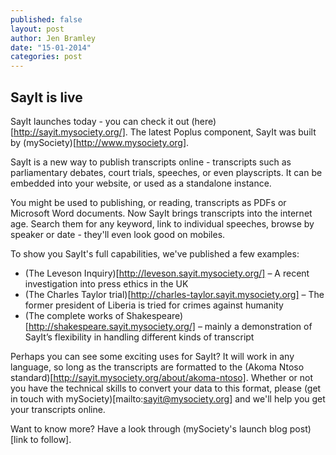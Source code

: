 ```yaml
---
published: false
layout: post
author: Jen Bramley
date: "15-01-2014"
categories: post
---
```


## SayIt is live

SayIt launches today - you can check it out (here)[http://sayit.mysociety.org/]. The latest Poplus component, SayIt was built by (mySociety)[http://www.mysociety.org]. 

SayIt is a new way to publish transcripts online -  transcripts such as parliamentary debates, court trials, speeches, or even playscripts. It can be embedded into your website, or used as a standalone instance.

You might be used to publishing, or reading, transcripts as PDFs or Microsoft Word documents. 
Now SayIt brings transcripts into the internet age. Search them for any keyword, link to individual speeches, browse by speaker or date - they'll even look good on mobiles.

To show you SayIt's full capabilities, we've published a few examples:

+ (The Leveson Inquiry)[http://leveson.sayit.mysociety.org/] – A recent investigation into press ethics in the UK
+ (The Charles Taylor trial)[http://charles-taylor.sayit.mysociety.org] – The former president of Liberia is tried for crimes against humanity 
+ (The complete works of Shakespeare)[http://shakespeare.sayit.mysociety.org/] – mainly a demonstration of SayIt’s flexibility in handling different kinds of transcript

Perhaps you can see some exciting uses for SayIt? It will work in any language, so long as the transcripts are formatted to the (Akoma Ntoso standard)[http://sayit.mysociety.org/about/akoma-ntoso]. Whether or not you have the technical skills to convert your data to this format, please (get in touch with mySociety)[mailto:sayit@mysociety.org] and we'll help you get your transcripts online.

Want to know more? Have a look through (mySociety's launch blog post)[link to follow].
